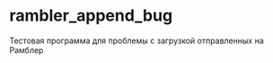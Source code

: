 rambler_append_bug
==================

Тестовая программа для проблемы с загрузкой отправленных на Рамблер
